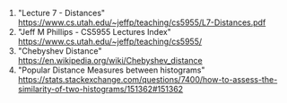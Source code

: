 1. "Lecture 7 - Distances" https://www.cs.utah.edu/~jeffp/teaching/cs5955/L7-Distances.pdf
2. "Jeff M Phillips - CS5955 Lectures Index" https://www.cs.utah.edu/~jeffp/teaching/cs5955/
3. "Chebyshev Distance" https://en.wikipedia.org/wiki/Chebyshev_distance
4. "Popular Distance Measures between histograms" https://stats.stackexchange.com/questions/7400/how-to-assess-the-similarity-of-two-histograms/151362#151362
